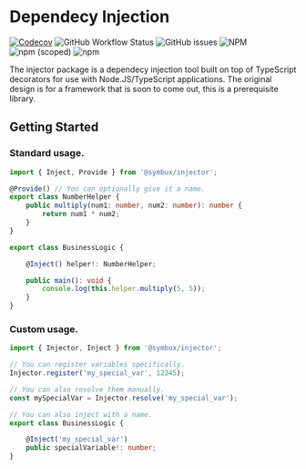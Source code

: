 # Dependecy Injection

[![Codecov](https://img.shields.io/codecov/c/github/Symbux/Injector)](https://codecov.io/github/Symbux/Injector)
![GitHub Workflow Status](https://img.shields.io/github/workflow/status/Symbux/Injector/Build)
![GitHub issues](https://img.shields.io/github/issues/Symbux/Injector)
![NPM](https://img.shields.io/npm/l/@symbux/injector)
![npm (scoped)](https://img.shields.io/npm/v/@symbux/injector)
![npm](https://img.shields.io/npm/dw/@symbux/injector)

The injector package is a dependecy injection tool built on top of TypeScript decorators for use with Node.JS/TypeScript applications. The original design is for a framework that is soon to come out, this is a prerequisite library.

## Getting Started

### Standard usage.

```typescript
import { Inject, Provide } from '@symbux/injector';

@Provide() // You can optionally give it a name.
export class NumberHelper {
	public multiply(num1: number, num2: number): number {
		return num1 * num2;
	}
}

export class BusinessLogic {

	@Inject() helper!: NumberHelper;

	public main(): void {
		console.log(this.helper.multiply(5, 5));
	}
}
```

### Custom usage.

```typescript
import { Injector, Inject } from '@symbux/injector';

// You can register variables specifically.
Injector.register('my_special_var', 12345);

// You can also resolve them manually.
const mySpecialVar = Injector.resolve('my_special_var');

// You can also inject with a name.
export class BusinessLogic {

	@Inject('my_special_var')
	public specialVariable!: number;
}
```
